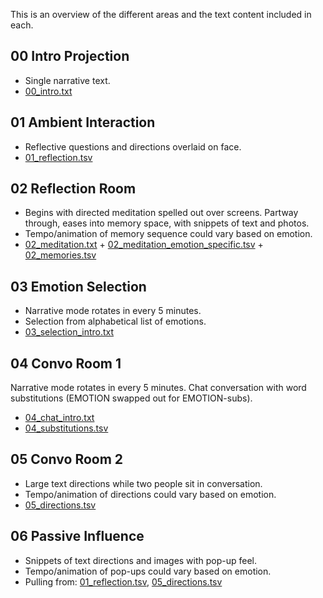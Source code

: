 This is an overview of the different areas and the text content included in each.

## 00 Intro Projection
* Single narrative text.
* [00_intro.txt](00_intro.txt)

## 01 Ambient Interaction 
* Reflective questions and directions overlaid on face.
* [01_reflection.tsv](01_reflection.tsv)

## 02 Reflection Room
* Begins with directed meditation spelled out over screens. Partway through, eases into memory space, with snippets of text and photos.
* Tempo/animation of memory sequence could vary based on emotion.
* [02_meditation.txt](02_meditation.txt) + [02_meditation_emotion_specific.tsv](02_meditation_emotion_specific.tsv) + [02_memories.tsv](02_memories.tsv)

## 03 Emotion Selection
* Narrative mode rotates in every 5 minutes.
* Selection from alphabetical list of emotions.
* [03_selection_intro.txt](03_selection_intro.txt)

## 04 Convo Room 1
Narrative mode rotates in every 5 minutes. Chat conversation with word substitutions (EMOTION swapped out for EMOTION-subs).
* [04_chat_intro.txt](04_chat_intro.txt)
* [04_substitutions.tsv](04_substitutions.tsv)

## 05 Convo Room 2
* Large text directions while two people sit in conversation.
* Tempo/animation of directions could vary based on emotion.
* [05_directions.tsv](05_directions.tsv)

## 06 Passive Influence
* Snippets of text directions and images with pop-up feel.
* Tempo/animation of pop-ups could vary based on emotion.
* Pulling from: [01_reflection.tsv](01_reflection.tsv), [05_directions.tsv](05_directions.tsv)
